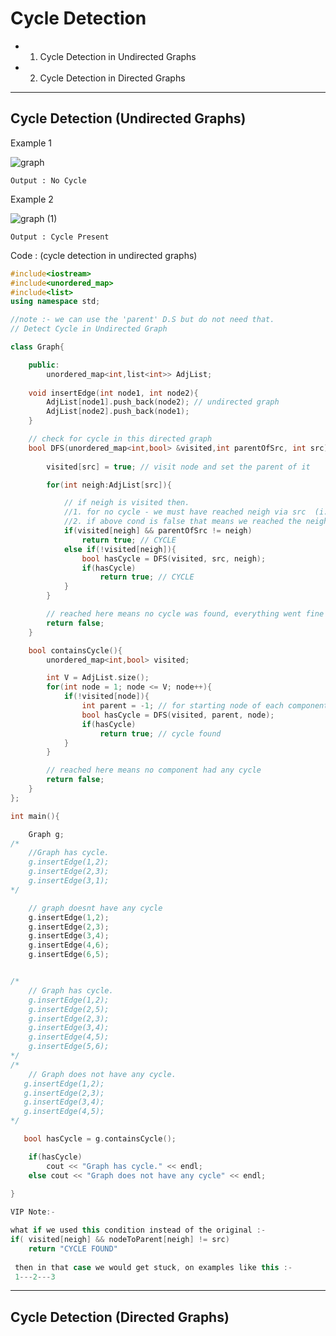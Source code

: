 # Cycle Detection
- 1. Cycle Detection in Undirected Graphs 
- 2. Cycle Detection in Directed Graphs 

-----
## Cycle Detection (Undirected Graphs) 
Example 1 

![graph](https://github.com/YashasviCodes/Graphs/assets/124666305/33280eef-f491-4c39-9f7a-59a23a987a50)

`Output : No Cycle`

Example 2 

![graph (1)](https://github.com/YashasviCodes/Graphs/assets/124666305/fe4f66aa-4889-46ad-8658-3715c5051d8d)

`Output : Cycle Present`

Code : (cycle detection in undirected graphs)

```cpp
#include<iostream>
#include<unordered_map>
#include<list>
using namespace std;

//note :- we can use the 'parent' D.S but do not need that.
// Detect Cycle in Undirected Graph 

class Graph{

    public:
        unordered_map<int,list<int>> AdjList;
    
    void insertEdge(int node1, int node2){
        AdjList[node1].push_back(node2); // undirected graph
        AdjList[node2].push_back(node1);  
    }

    // check for cycle in this directed graph
    bool DFS(unordered_map<int,bool> &visited,int parentOfSrc, int src){
        
        visited[src] = true; // visit node and set the parent of it

        for(int neigh:AdjList[src]){

            // if neigh is visited then.
            //1. for no cycle - we must have reached neigh via src  (i.e src's parent should be neigh)
            //2. if above cond is false that means we reached the neigh not via src but some other node
            if(visited[neigh] && parentOfSrc != neigh)
                return true; // CYCLE 
            else if(!visited[neigh]){
                bool hasCycle = DFS(visited, src, neigh);
                if(hasCycle)
                    return true; // CYCLE
            }
        }

        // reached here means no cycle was found, everything went fine
        return false;
    }

    bool containsCycle(){
        unordered_map<int,bool> visited;

        int V = AdjList.size();
        for(int node = 1; node <= V; node++){
            if(!visited[node]){
                int parent = -1; // for starting node of each component the parent is -1 
                bool hasCycle = DFS(visited, parent, node);
                if(hasCycle)
                    return true; // cycle found
            }
        }

        // reached here means no component had any cycle 
        return false;       
    }
};

int main(){

    Graph g;
/*
    //Graph has cycle.
    g.insertEdge(1,2);
    g.insertEdge(2,3);
    g.insertEdge(3,1);
*/

    // graph doesnt have any cycle 
    g.insertEdge(1,2);
    g.insertEdge(2,3);
    g.insertEdge(3,4);
    g.insertEdge(4,6);
    g.insertEdge(6,5);


/*
    // Graph has cycle.
    g.insertEdge(1,2);
    g.insertEdge(2,5);
    g.insertEdge(2,3);
    g.insertEdge(3,4);
    g.insertEdge(4,5);
    g.insertEdge(5,6);
*/
/*
    // Graph does not have any cycle.
   g.insertEdge(1,2);
   g.insertEdge(2,3);
   g.insertEdge(3,4);
   g.insertEdge(4,5);
*/

   bool hasCycle = g.containsCycle();

    if(hasCycle)
        cout << "Graph has cycle." << endl;
    else cout << "Graph does not have any cycle" << endl;
    
}
```

```cpp
VIP Note:-

what if we used this condition instead of the original :- 
if( visited[neigh] && nodeToParent[neigh] != src)
    return "CYCLE FOUND"
    
 then in that case we would get stuck, on examples like this :- 
 1---2---3

```

-------------
## Cycle Detection (Directed Graphs)
